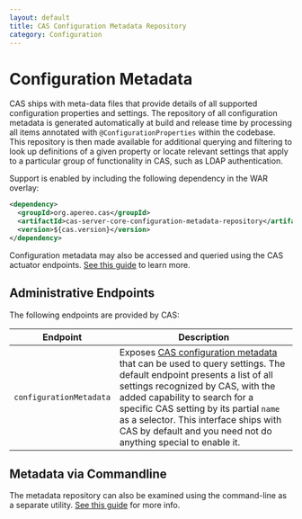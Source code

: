 ```yaml
---
layout: default
title: CAS Configuration Metadata Repository
category: Configuration
---
```


# Configuration Metadata

CAS ships with meta-data files that provide details of all supported configuration properties and settings. The repository of all configuration metadata is generated automatically at build and release time by processing all items annotated with `@ConfigurationProperties` within the codebase. This repository is then made available for additional querying and filtering to look up definitions of a given property or locate relevant settings that apply to a particular group of functionality in CAS, such as LDAP authentication.

Support is enabled by including the following dependency in the WAR overlay:

```xml
<dependency>
  <groupId>org.apereo.cas</groupId>
  <artifactId>cas-server-core-configuration-metadata-repository</artifactId>
  <version>${cas.version}</version>
</dependency>
```

Configuration metadata may also be accessed and queried using the CAS actuator endpoints. [See this guide](../monitoring/Monitoring-Statistics.html) to learn more.

## Administrative Endpoints

The following endpoints are provided by CAS:

| Endpoint                | Description                                                                                                                                                                                                                                                                                                                                                                              |
| ----------------------- | ---------------------------------------------------------------------------------------------------------------------------------------------------------------------------------------------------------------------------------------------------------------------------------------------------------------------------------------------------------------------------------------- |
| `configurationMetadata` | Exposes [CAS configuration metadata](Configuration-Metadata-Repository.html) that can be used to query settings. The default endpoint presents a list of all settings recognized by CAS, with the added capability to search for a specific CAS setting by its partial `name` as a selector. This interface ships with CAS by default and you need not do anything special to enable it. |

## Metadata via Commandline

The metadata repository can also be examined using the command-line as a separate utility. [See this guide](../installation/Configuring-Commandline-Shell.html) for more info.
